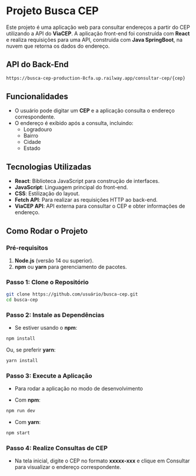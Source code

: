 # Projeto Busca CEP

Este projeto é uma aplicação web para consultar endereços a partir do CEP utilizando a API do **ViaCEP**. A aplicação front-end foi construída com **React** e realiza requisições para uma API, construida com **Java SpringBoot**, na nuvem que retorna os dados do endereço.

## API do Back-End
```bash
https://busca-cep-production-8cfa.up.railway.app/consultar-cep/{cep}
```

## Funcionalidades

- O usuário pode digitar um **CEP** e a aplicação consulta o endereço correspondente.
- O endereço é exibido após a consulta, incluindo:
  - Logradouro
  - Bairro
  - Cidade
  - Estado

## Tecnologias Utilizadas

- **React**: Biblioteca JavaScript para construção de interfaces.
- **JavaScript**: Linguagem principal do front-end.
- **CSS**: Estilização do layout.
- **Fetch API**: Para realizar as requisições HTTP ao back-end.
- **ViaCEP API**: API externa para consultar o CEP e obter informações de endereço.

## Como Rodar o Projeto

### Pré-requisitos

1. **Node.js** (versão 14 ou superior).
2. **npm** ou **yarn** para gerenciamento de pacotes.

### Passo 1: Clone o Repositório

```bash
git clone https://github.com/usuário/busca-cep.git
cd busca-cep
```

### Passo 2: Instale as Dependências

- Se estiver usando o **npm**:

```bash
npm install
```

Ou, se preferir **yarn**:

```bash
yarn install
```

### Passo 3: Execute a Aplicação

- Para rodar a aplicação no modo de desenvolvimento

- Com **npm**:

```bash
npm run dev
```

- Com **yarn**:

```bash
npm start
```

### Passo 4: Realize Consultas de CEP
- Na tela inicial, digite o CEP no formato **xxxxx-xxx** e clique em Consultar para visualizar o endereço correspondente.
